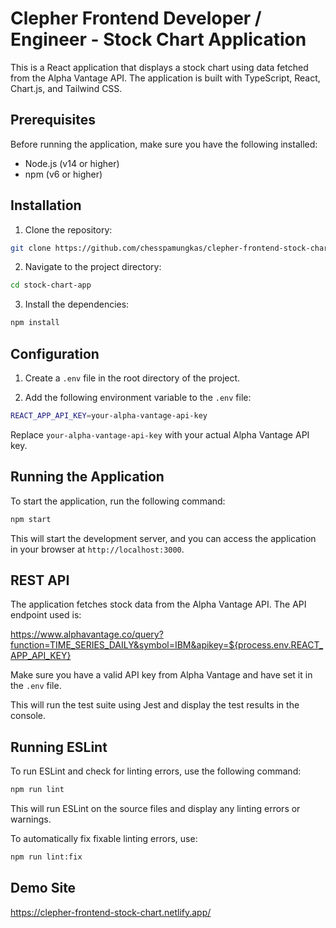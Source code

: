 # Clepher Frontend Developer / Engineer - Stock Chart Application

This is a React application that displays a stock chart using data fetched from the Alpha Vantage API. The application is built with TypeScript, React, Chart.js, and Tailwind CSS.

## Prerequisites

Before running the application, make sure you have the following installed:

- Node.js (v14 or higher)
- npm (v6 or higher)

## Installation

1. Clone the repository:

```bash
git clone https://github.com/chesspamungkas/clepher-frontend-stock-chart-app.git
```

2. Navigate to the project directory:

```bash
cd stock-chart-app
```

3. Install the dependencies:

```bash
npm install
```

## Configuration

1. Create a `.env` file in the root directory of the project.

2. Add the following environment variable to the `.env` file:

```bash
REACT_APP_API_KEY=your-alpha-vantage-api-key
```

Replace `your-alpha-vantage-api-key` with your actual Alpha Vantage API key.

## Running the Application

To start the application, run the following command:

```bash
npm start
```

This will start the development server, and you can access the application in your browser at `http://localhost:3000`.

## REST API

The application fetches stock data from the Alpha Vantage API. The API endpoint used is:

https://www.alphavantage.co/query?function=TIME_SERIES_DAILY&symbol=IBM&apikey=${process.env.REACT_APP_API_KEY}

Make sure you have a valid API key from Alpha Vantage and have set it in the `.env` file.

This will run the test suite using Jest and display the test results in the console.

## Running ESLint

To run ESLint and check for linting errors, use the following command:

```bash
npm run lint
```

This will run ESLint on the source files and display any linting errors or warnings.

To automatically fix fixable linting errors, use:
```bash
npm run lint:fix
```

## Demo Site

https://clepher-frontend-stock-chart.netlify.app/